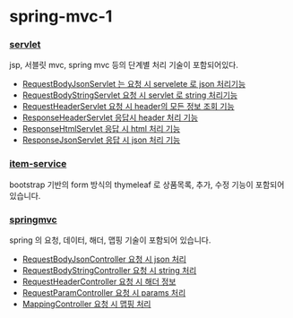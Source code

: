 # spring-mvc-1

### [servlet](https://github.com/youjaewoong/spring-mvc-1/tree/master/servlet)
jsp, 서블릿 mvc, spring mvc 등의 단계별 처리 기술이 포함되어있다.
- [RequestBodyJsonServlet 는 요청 시 servelete 로 json 처리기능](https://github.com/youjaewoong/spring-mvc-1/blob/master/servlet/src/main/java/hello/servlet/basic/request/RequestBodyJsonServlet.java)
- [RequestBodyStringServlet 요청 시 servlet 로 string 처리기능](https://github.com/youjaewoong/spring-mvc-1/blob/master/servlet/src/main/java/hello/servlet/basic/request/RequestBodyStringServlet.java)
- [RequestHeaderServlet 요청 시 header의 모든 정보 조회 기능](https://github.com/youjaewoong/spring-mvc-1/blob/master/servlet/src/main/java/hello/servlet/basic/request/RequestHeaderServlet.java)
- [ResponseHeaderServlet 응답시 header 처리 기능](https://github.com/youjaewoong/spring-mvc-1/blob/master/servlet/src/main/java/hello/servlet/basic/response/ResponseHeaderServlet.java)
- [ResponseHtmlServlet 응답 시 html 처리 기능](https://github.com/youjaewoong/spring-mvc-1/blob/master/servlet/src/main/java/hello/servlet/basic/response/ResponseHtmlServlet.java)
- [ResponseJsonServlet 응답 시 json 처리 기능](https://github.com/youjaewoong/spring-mvc-1/blob/master/servlet/src/main/java/hello/servlet/basic/response/ResponseJsonServlet.java)

### [item-service](https://github.com/youjaewoong/spring-mvc-1/tree/master/item-service)
bootstrap 기반의 form 방식의 thymeleaf 로 상품목록, 추가, 수정 기능이 포함되어 있습니다.

### [springmvc](https://github.com/youjaewoong/spring-mvc-1/tree/master/springmvc)
spring 의 요청, 데이터, 해더, 맵핑 기술이 포함되어 있습니다.
- [RequestBodyJsonController 요청 시 json 처리](https://github.com/youjaewoong/spring-mvc-1/blob/master/springmvc/src/main/java/hello/springmvc/basic/request/RequestBodyJsonController.java)
- [RequestBodyStringController 요청 시 string 처리](https://github.com/youjaewoong/spring-mvc-1/blob/master/springmvc/src/main/java/hello/springmvc/basic/request/RequestBodyStringController.java)
- [RequestHeaderController 요청 시 해더 정보](https://github.com/youjaewoong/spring-mvc-1/blob/master/springmvc/src/main/java/hello/springmvc/basic/request/RequestHeaderController.java)
- [RequestParamController 요청 시 params 처리](https://github.com/youjaewoong/spring-mvc-1/blob/master/springmvc/src/main/java/hello/springmvc/basic/request/RequestParamController.java)
- [MappingController 요청 시 맵핑 처리](https://github.com/youjaewoong/spring-mvc-1/blob/master/springmvc/src/main/java/hello/springmvc/basic/requestmapping/MappingController.java)

